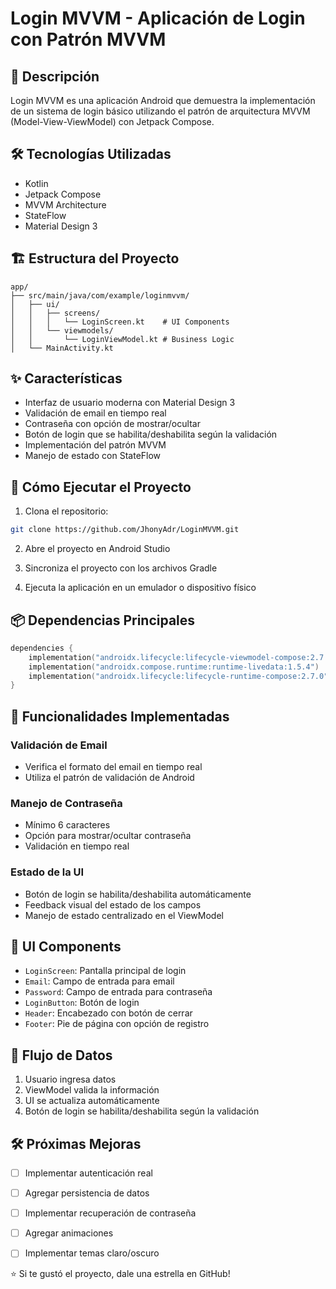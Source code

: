 # Login MVVM - Aplicación de Login con Patrón MVVM

## 📱 Descripción
Login MVVM es una aplicación Android que demuestra la implementación de un sistema de login básico utilizando el patrón de arquitectura MVVM (Model-View-ViewModel) con Jetpack Compose.

## 🛠 Tecnologías Utilizadas
- Kotlin
- Jetpack Compose
- MVVM Architecture
- StateFlow
- Material Design 3

## 🏗 Estructura del Proyecto
```
app/
├── src/main/java/com/example/loginmvvm/
│   ├── ui/
│   │   ├── screens/
│   │   │   └── LoginScreen.kt    # UI Components
│   │   └── viewmodels/
│   │       └── LoginViewModel.kt # Business Logic
│   └── MainActivity.kt
```

## ✨ Características
- Interfaz de usuario moderna con Material Design 3
- Validación de email en tiempo real
- Contraseña con opción de mostrar/ocultar
- Botón de login que se habilita/deshabilita según la validación
- Implementación del patrón MVVM
- Manejo de estado con StateFlow

## 🚀 Cómo Ejecutar el Proyecto

1. Clona el repositorio:
```bash
git clone https://github.com/JhonyAdr/LoginMVVM.git
```

2. Abre el proyecto en Android Studio

3. Sincroniza el proyecto con los archivos Gradle

4. Ejecuta la aplicación en un emulador o dispositivo físico

## 📦 Dependencias Principales
```kotlin
dependencies {
    implementation("androidx.lifecycle:lifecycle-viewmodel-compose:2.7.0")
    implementation("androidx.compose.runtime:runtime-livedata:1.5.4")
    implementation("androidx.lifecycle:lifecycle-runtime-compose:2.7.0")
}
```

## 🎯 Funcionalidades Implementadas

### Validación de Email
- Verifica el formato del email en tiempo real
- Utiliza el patrón de validación de Android

### Manejo de Contraseña
- Mínimo 6 caracteres
- Opción para mostrar/ocultar contraseña
- Validación en tiempo real

### Estado de la UI
- Botón de login se habilita/deshabilita automáticamente
- Feedback visual del estado de los campos
- Manejo de estado centralizado en el ViewModel

## 🎨 UI Components
- `LoginScreen`: Pantalla principal de login
- `Email`: Campo de entrada para email
- `Password`: Campo de entrada para contraseña
- `LoginButton`: Botón de login
- `Header`: Encabezado con botón de cerrar
- `Footer`: Pie de página con opción de registro

## 🔄 Flujo de Datos
1. Usuario ingresa datos
2. ViewModel valida la información
3. UI se actualiza automáticamente
4. Botón de login se habilita/deshabilita según la validación

## 🛠 Próximas Mejoras
- [ ] Implementar autenticación real
- [ ] Agregar persistencia de datos
- [ ] Implementar recuperación de contraseña
- [ ] Agregar animaciones
- [ ] Implementar temas claro/oscuro


⭐️ Si te gustó el proyecto, dale una estrella en GitHub! 
